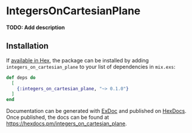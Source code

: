 # IntegersOnCartesianPlane

**TODO: Add description**

## Installation

If [available in Hex](https://hex.pm/docs/publish), the package can be installed
by adding `integers_on_cartesian_plane` to your list of dependencies in `mix.exs`:

```elixir
def deps do
  [
    {:integers_on_cartesian_plane, "~> 0.1.0"}
  ]
end
```

Documentation can be generated with [ExDoc](https://github.com/elixir-lang/ex_doc)
and published on [HexDocs](https://hexdocs.pm). Once published, the docs can
be found at <https://hexdocs.pm/integers_on_cartesian_plane>.

